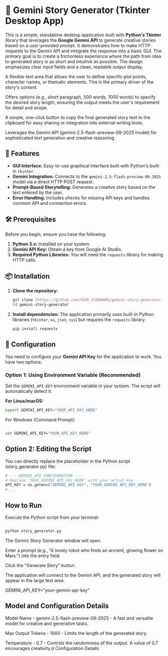 

# 📖 Gemini Story Generator (Tkinter Desktop App)

This is a simple, standalone desktop application built with **Python's Tkinter** library that leverages the **Google Gemini API** to generate creative stories based on a user-provided prompt. It demonstrates how to make HTTP requests to the Gemini API and integrate the response into a basic GUI.
The primary goal is to create a frictionless experience where the path from idea to generated story is as short and intuitive as possible. The design emphasizes clear input fields and a clean, readable output display.

A flexible text area that allows the user to define specific plot points, character names, or thematic elements. This is the primary driver of the story's content.

Offers options (e.g., short paragraph, 500 words, 1000 words) to specify the desired story length, ensuring the output meets the user's requirement for detail and scope.

A simple, one-click button to copy the final generated story text to the clipboard for easy sharing or integration into external writing tools.

Leverages the Gemini API (gemini-2.5-flash-preview-09-2025 model) for sophisticated text generation and creative reasoning.


## 🚀 Features

* **GUI Interface:** Easy-to-use graphical interface built with Python's built-in `tkinter`.
* **Gemini Integration:** Connects to the `gemini-2.5-flash-preview-09-2025` model via a direct HTTP POST request.
* **Prompt-Based Storytelling:** Generates a creative story based on the text entered by the user.
* **Error Handling:** Includes checks for missing API keys and handles common API and connection errors.

## 🛠️ Prerequisites

Before you begin, ensure you have the following:

1.  **Python 3.x:** Installed on your system.
2.  **Gemini API Key:** Obtain a key from Google AI Studio.
3.  **Required Python Libraries:** You will need the `requests` library for making HTTP calls.

## 📦 Installation

1.  **Clone the repository:**
    ```bash
    git clone [https://github.com/YOUR_USERNAME/gemini-story-generator.git](https://github.com/YOUR_USERNAME/gemini-story-generator.git)
    cd gemini-story-generator
    ```

2.  **Install dependencies:**
    The application primarily uses built-in Python libraries (`tkinter`, `os`, `json`, `sys`) but requires the `requests` library.
    ```bash
    pip install requests
    ```

## 🔑 Configuration

You need to configure your **Gemini API Key** for the application to work. You have two options:

### Option 1: Using Environment Variable (Recommended)

Set the `GEMINI_API_KEY` environment variable in your system. The script will automatically detect it.

**For Linux/macOS:**
```bash
export GEMINI_API_KEY="YOUR_API_KEY_HERE"
```
For Windows (Command Prompt):

```Bash

set GEMINI_API_KEY="YOUR_API_KEY_HERE"
```
## Option 2: Editing the Script
You can directly replace the placeholder in the Python script (story_generator.py) file:

```bash
# --- GEMINI API CONFIGURATION ---
# Replace 'YOUR_GEMINI_API_KEY_HERE' with your actual key.
API_KEY = os.getenv("GEMINI_API_KEY", "YOUR_GEMINI_API_KEY_HERE") 
# ...
```
## How to Run
Execute the Python script from your terminal:

```Bash

python story_generator.py
```
The Gemini Story Generator window will open.

Enter a prompt (e.g., "A lonely robot who finds an ancient, glowing flower on Mars.") into the entry field.

Click the "Generate Story" button.

The application will connect to the Gemini API, and the generated story will appear in the large text area.
   
  GEMINI_API_KEY="your-gemini-api-key"

## Model and Configuration Details

Model Name  - 	gemini-2.5-flash-preview-09-2025  - 	A fast and versatile model for creative and generative tasks.

Max Output Tokens	  -  1000	 -  Limits the length of the generated story.

Temperature	 -  0.7  - 	Controls the randomness of the output. A value of 0.7 encourages creativity.d Configuration Details
